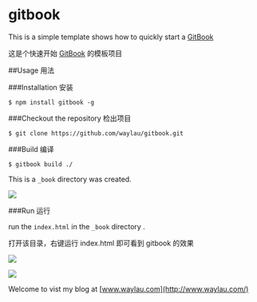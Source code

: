 gitbook
======

This is a simple template shows how to quickly start a   [GitBook](https://www.gitbook.io)

这是个快速开始 [GitBook](https://www.gitbook.io) 的模板项目

##Usage 用法

###Installation 安装

    $ npm install gitbook -g
  	
###Checkout the repository 检出项目

    $ git clone https://github.com/waylau/gitbook.git
  
###Build 编译

	$ gitbook build ./
	
This is a `_book` directory was created.

![](http://99btgc01.info/uploads/2014/12/02%282%29.jpg)

###Run 运行

run the `index.html` in the `_book` directory .
 
打开该目录，右键运行 index.html 即可看到 gitbook 的效果

![](http://99btgc01.info/uploads/2014/12/03%282%29.jpg)

![](http://99btgc01.info/uploads/2014/12/04%282%29.jpg)

Welcome to vist my blog at [www.waylau.com](http://www.waylau.com/)

